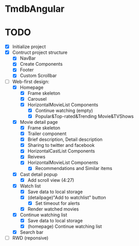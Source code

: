 # TmdbAngular

# TODO
- [x] Initialize project
- [x] Contruct project structure
    - [x] NavBar
    - [x] Create Components
    - [x] Footer
    - [x] Custom Scrollbar
- [ ] Web-first design:
    - [x] Homepage
        - [x] Frame skeleton
        - [x] Carousel
        - [x] HorizontalMovieList Components
            - [x] Continue watching (empty)
            - [x] Popular&Top-rated&Trending Movie&TVShows
    - [x] Movie detail page
        - [x] Frame skeleton
        - [x] Trailer component
        - [x] Brief description, Detail description
        - [x] Sharing to twitter and facebook
        - [x] HorizontalCastList Components
        - [x] Reivews
        - [x] HorizontalMovieList Components
            - [x] Recommendations and Similar items
    - [x] Cast detail popup
        - [x] Add scroll view (4:27)
    - [x] Watch list
        - [x] Save data to local storage
        - [x] (detailpage)"Add to watchlist" button
            - [x] Set timeout for alerts
        - [x] Render watched movies
    - [x] Continue watching list
        - [x] Save data to local storage
        - [x] (homepage) Continue watching list
    - [x] Search bar
- [ ] RWD (reponsive)